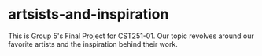 # artsists-and-inspiration
This is Group 5's Final Project for CST251-01. Our topic revolves around our favorite artists and the inspiration behind their work.
